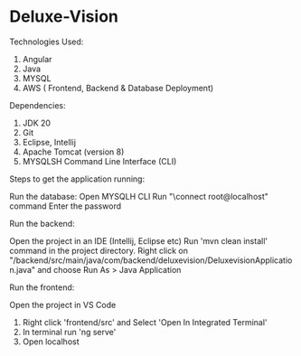 # Deluxe-Vision

Technologies Used:

1. Angular
2. Java
3. MYSQL
4. AWS ( Frontend, Backend & Database Deployment)

Dependencies:

1. JDK 20
2. Git 
3. Eclipse, Intellij
4. Apache Tomcat (version 8)
5. MYSQLSH Command Line Interface (CLI)

Steps to get the application running:

Run the database:
Open MYSQLH CLI
Run "\connect root@localhost" command
Enter the password

Run the backend:

Open the project in an IDE (Intellij, Eclipse etc)
Run 'mvn clean install' command in the project directory.
Right click on "/backend/src/main/java/com/backend/deluxevision/DeluxevisionApplication.java" and choose Run As > Java Application

Run the frontend:

Open the project in VS Code
1. Right click 'frontend/src' and Select 'Open In Integrated Terminal'
2. In terminal run 'ng serve'
3. Open localhost 


